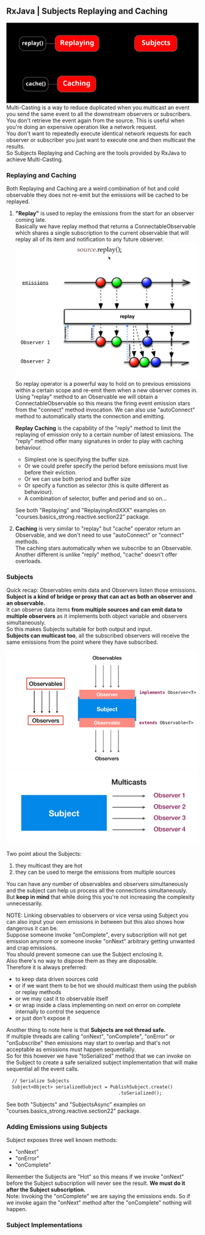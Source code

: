 ## RxJava | Subjects Replaying and Caching  
![image info](./imgs/Schermata_20240912_153920.png "Mind Map")
Multi-Casting is a way to reduce duplicated when you multicast an event you send the same event to all the downstream observers or subscribers.  
You don't retrieve the event again from the source. This is useful when you're doing an expensive operation like a network request.  
You don't want to repeatedly execute identical network requests for each observer or subscriber you just want to execute one and then multicast the results.  
So Subjects Replaying and Caching are the tools provided by RxJava to achieve Multi-Casting.

### Replaying and Caching
Both Replaying and Caching are a weird combination of hot and cold observable they does not re-emit but the emissions will be cached to be replayed.  

1. **"Replay"** is used to replay the emissions from the start for an observer coming late.  
   Basically we have replay method that returns a ConnectableObservable which shares a single subscription to the current observable that will replay all of its item and notification to any future observer.  
   ![image info](./imgs/Schermata_20240913_103840.png "Replay")
   So replay operator is a powerful way to hold on to previous emissions within a certain scope and re-emit them when a new observer comes in.  
   Using "replay" method to an Observable we will obtain a ConnectableObservable so this means the firing event emission stars from the "connect" method invocation. We can also use "autoConnect" method to automatically starts the connection and emitting.  

    **Replay Caching** is the capability of the "reply" method to limit the replaying of emission only to a certain number of latest emissions.
   The "reply" method offer many signatures in order to play with caching behaviour.
   - Simplest one is specifying the buffer size.
   - Or we could prefer specify the period before emissions must live before their eviction.
   - Or we can use both period and buffer size
   - Or specify a function as selector (this is quite different as behaviour).
   - A combination of selector, buffer and period and so on... 

   See both "Replaying" and "ReplayingAndXXX" examples on "courses.basics_strong.reactive.section22" package.

2. **Caching** is very similar to "replay" but "cache" operator return an Observable, and we don't need to use "autoConnect" or "connect" methods.  
   The caching stars automatically when we subscribe to an Observable.  
   Another different is unlike "reply" method, "cache" doesn't offer overloads.

### Subjects
Quick recap: Observables emits data and Observers listen those emissions.  
**Subject is a kind of bridge or proxy that can act as both an observer and an observable.**  
It can observe data items **from multiple sources and can emit data to multiple observers** as it implements both object variable and observers simultaneously.  
So this makes Subjects suitable for both output and input.  
**Subjects can multicast too**, all the subscribed observers will receive the same emissions from the point where they have subscribed.  

![image info](./imgs/Schermata_20240913_122907.png "Subject")
![image info](./imgs/Schermata_20240913_123034.png "Subject")

Two point about the Subjects:
1. they multicast they are hot
2. they can be used to merge the emissions from multiple sources

You can have any number of observables and observers simultaneously and the subject can help us process all the connections simultaneously.  
But **keep in mind** that while doing this you're not increasing the complexity unnecessarily.  

NOTE: Linking observables to observers or vice versa using Subject you can also input your own emissions in between but this also shows how dangerous it can be.  
Suppose someone invoke "onComplete", every subscription will not get emission anymore or someone invoke "onNext" arbitrary getting unwanted and crap emissions.  
You should prevent someone can use the Subject enclosing it.  
Also there's no way to dispose them as they are disposable.  
Therefore it is always preferred: 
- to keep data driven sources cold 
- or if we want them to be hot we should multicast them using the publish or replay methods
- or we may cast it to observable itself
- or wrap inside a class implementing on next on error on complete internally to control the sequence
- or just don't expose it

Another thing to note here is that **Subjects are not thread safe.**  
If multiple threads are calling "onNext", "onComplete", "onError" or "onSubscribe" then emissions may start to overlap and that's not acceptable as emissions must happen sequentially.  
So for this however we have "toSerialized" method that we can invoke on the Subject to create a safe serialized subject implementation that will make sequential all the event calls.

      // Serialize Subjects
      Subject<Object> serializedSubject = PublishSubject.create()
                                             .toSerialized();

See both "Subjects" and "SubjectsAsync" examples on "courses.basics_strong.reactive.section22" package.
   
### Adding Emissions using Subjects
Subject exposes three well known methods:
- "onNext"
- "onError"
- "onComplete"

Remember the Subjects are "Hot" so this means if we invoke "onNext" before the Subject subscription will never see the result. **We must do it after the Subject subscription.**  
Note: Invoking the "onComplete" we are saying the emissions ends. So if we invoke again the "onNext" method after the "onComplete" nothing will happen.

### Subject Implementations